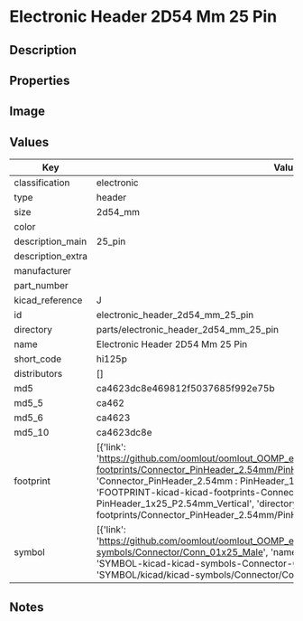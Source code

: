 # Electronic Header 2D54 Mm 25 Pin

## Description

## Properties


## Image


## Values

| Key | Value |
| --- | --- |
| classification | electronic |
| type | header |
| size | 2d54_mm |
| color |  |
| description_main | 25_pin |
| description_extra |  |
| manufacturer |  |
| part_number |  |
| kicad_reference | J |
| id | electronic_header_2d54_mm_25_pin |
| directory | parts/electronic_header_2d54_mm_25_pin |
| name | Electronic Header 2D54 Mm 25 Pin |
| short_code | hi125p |
| distributors | [] |
| md5 | ca4623dc8e469812f5037685f992e75b |
| md5_5 | ca462 |
| md5_6 | ca4623 |
| md5_10 | ca4623dc8e |
| footprint | [{'link': 'https://github.com/oomlout/oomlout_OOMP_eda_V2/tree/main/FOOTPRINT/kicad/kicad-footprints/Connector_PinHeader_2.54mm/PinHeader_1x25_P2.54mm_Vertical', 'name': 'Connector_PinHeader_2.54mm : PinHeader_1x25_P2.54mm_Vertical', 'id': 'FOOTPRINT-kicad-kicad-footprints-Connector_PinHeader_2.54mm-PinHeader_1x25_P2.54mm_Vertical', 'directory': 'FOOTPRINT/kicad/kicad-footprints/Connector_PinHeader_2.54mm/PinHeader_1x25_P2.54mm_Vertical/'}] |
| symbol | [{'link': 'https://github.com/oomlout/oomlout_OOMP_eda_V2/tree/main/SYMBOL/kicad/kicad-symbols/Connector/Conn_01x25_Male', 'name': 'Connector : Conn_01x25_Male', 'id': 'SYMBOL-kicad-kicad-symbols-Connector-Conn_01x25_Male', 'directory': 'SYMBOL/kicad/kicad-symbols/Connector/Conn_01x25_Male/'}] |

## Notes

